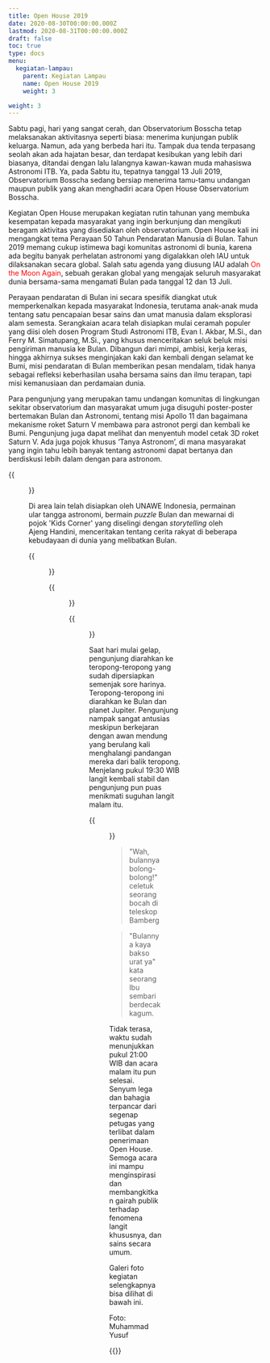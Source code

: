 ```yaml
---
title: Open House 2019
date: 2020-08-30T00:00:00.000Z
lastmod: 2020-08-31T00:00:00.000Z
draft: false
toc: true
type: docs
menu:
  kegiatan-lampau:
    parent: Kegiatan Lampau
    name: Open House 2019
    weight: 3

weight: 3
---
```

Sabtu pagi, hari yang sangat cerah, dan Observatorium Bosscha tetap melaksanakan aktivitasnya seperti biasa: menerima kunjungan publik keluarga. Namun, ada yang berbeda hari itu. Tampak dua tenda terpasang seolah akan ada hajatan besar, dan terdapat kesibukan yang lebih dari biasanya, ditandai dengan lalu lalangnya kawan-kawan muda mahasiswa Astronomi ITB. Ya, pada Sabtu itu, tepatnya tanggal 13 Juli 2019, Observatorium Bosscha sedang bersiap menerima tamu-tamu undangan maupun publik yang akan menghadiri acara Open House Observatorium Bosscha. 

Kegiatan Open House merupakan kegiatan rutin tahunan yang membuka kesempatan kepada masyarakat yang ingin berkunjung dan mengikuti beragam aktivitas yang disediakan oleh observatorium.  Open House kali ini mengangkat tema Perayaan 50 Tahun Pendaratan Manusia di Bulan. Tahun 2019 memang cukup istimewa bagi komunitas astronomi di bunia, karena ada begitu banyak perhelatan astronomi yang digalakkan oleh IAU untuk dilaksanakan secara global. Salah satu agenda yang diusung IAU adalah <font color='red'>On the Moon Again</font>, sebuah gerakan global yang mengajak seluruh masyarakat dunia bersama-sama mengamati Bulan pada tanggal 12 dan 13 Juli. 

Perayaan pendaratan di Bulan ini secara spesifik diangkat utuk memperkenalkan kepada masyarakat Indonesia, terutama anak-anak muda tentang satu pencapaian besar sains dan umat manusia dalam eksplorasi alam semesta. Serangkaian acara telah disiapkan mulai ceramah populer yang diisi oleh dosen Program Studi Astronomi ITB, Evan I. Akbar, M.Si., dan Ferry M. Simatupang, M.Si.,  yang khusus menceritakan seluk beluk misi pengiriman manusia ke Bulan. Dibangun dari mimpi, ambisi, kerja keras, hingga akhirnya sukses menginjakan kaki dan kembali dengan selamat ke Bumi, misi pendaratan di Bulan memberikan pesan mendalam, tidak hanya sebagai refleksi keberhasilan usaha bersama sains dan ilmu terapan, tapi misi kemanusiaan dan perdamaian dunia. 

Para pengunjung yang merupakan tamu undangan komunitas di lingkungan sekitar observatorium dan masyarakat umum  juga disuguhi poster-poster bertemakan Bulan dan Astronomi, tentang misi Apollo 11 dan bagaimana mekanisme roket Saturn V membawa para astronot pergi dan kembali ke Bumi. Pengunjung juga dapat melihat dan menyentuh model cetak 3D roket Saturn V. Ada juga pojok khusus ‘Tanya Astronom’, di mana masyarakat yang ingin tahu lebih banyak tentang astronomi dapat bertanya dan berdiskusi lebih dalam dengan para astronom. 

{{<figure src="openhouse-2019/seeposter.jpg" width="100%">}}
<!-- <img src="seeposter.jpg"></img> -->
Di area lain telah disiapkan oleh UNAWE Indonesia, permainan ular tangga astronomi, bermain _puzzle_ Bulan dan mewarnai di pojok 'Kids Corner' yang diselingi dengan _storytelling_ oleh Ajeng Handini, menceritakan tentang cerita rakyat di beberapa kebudayaan di dunia yang melibatkan Bulan. 

{{<figure src="openhouse-2019/puzzle.png">}}

{{<figure src="openhouse-2019/maket.jpg" width="100%">}}

{{<figure src="openhouse-2019/mewarnai.jpg" width="100%">}}

Saat hari mulai gelap, pengunjung diarahkan ke teropong-teropong yang sudah dipersiapkan semenjak sore harinya. Teropong-teropong ini diarahkan ke Bulan dan planet Jupiter. Pengunjung nampak sangat antusias meskipun berkejaran dengan awan mendung yang berulang kali menghalangi pandangan mereka dari balik teropong. Menjelang pukul 19:30 WIB langit kembali stabil dan pengunjung pun puas menikmati suguhan langit malam itu. 

{{<figure src="openhouse-2019/lihatteleskop.jpg" width="100%">}}

> "Wah, bulannya bolong-bolong!" celetuk seorang bocah di teleskop Bamberg

> "Bulannya kaya bakso urat ya" kata seorang Ibu sembari berdecak kagum.

Tidak terasa, waktu sudah menunjukkan pukul 21:00 WIB dan acara malam itu pun selesai. Senyum lega dan bahagia terpancar dari segenap petugas yang terlibat dalam penerimaan Open House. Semoga acara ini mampu menginspirasi dan membangkitkan gairah publik terhadap fenomena langit khususnya, dan sains secara umum.

Galeri foto kegiatan selengkapnya bisa dilihat di bawah ini.

Foto: Muhammad Yusuf

{{<foldergallery src="openhouse-2019">}}